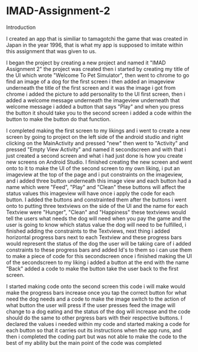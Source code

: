 # IMAD-Assignment-2
Introduction

I created an app that is similiar to tamagotchi the game that was created in Japan in the year 1996, that is what my app is supposed to imitate within this assignment that was given to us.

I began the project by creating a new project and named it "IMAD Assignment 2" the project was created then i started by creating my title of the UI which wrote 
"Welcome To Pet Simulator", then went to chrome to go find an image of a dog for the first screen i then added an imageview underneath the title of the first screen and it was the image i got from chrome i added the picture to add personality to the UI first screen, then i added a welcome message underneath the imageview underneath that welcome message i added a button that says "Play" and when you press the button it should take you to the second screen i added a code within the button to make the button do that function.

I completed making the first screen to my likings and i went to create a new screen by going to project on the left side of the android studio and right clicking on the MainActivity and pressed "new" then went to "Activity" and pressed "Empty View Activity" and named it secondscreen and with that i just created a second screen and what i had just done is how you create new screens on Android Studio. I finished creating the new screen and went onto to it to make the UI of the second screen to my own liking, i put an imageview at the top of the page and i put constraints on the imageview, and i added three button underneath this image view and each button had a name which were "Feed", "Play" and "Clean" these buttons will affect the status values this imageview will have once i apply the code for each button. I added the buttons and constrainted them after the buttons i went onto to putting three textviews on the side of the UI and the name for each Textview were "Hunger", "Clean" and "Happiness" these textviews would tell the users what needs the dog will need when you pay the game and the user is going to know which status value the dog will need to be fulfilled, i finished adding the constraints to the Textviews, next thing i added horizontal progress bars next to each Textview and these progress bars would represent the status of the dog the user will be taking care of i added constraints to these progress bars and added Id's to them so i can use them to make a piece of code for this secondscreen once i finished making the UI of the secondscreen to my liking i added a button at the end with the name "Back" added a code to make the button take the user back to the first screen.

I started making code onto the second screen this code i will make would make the progress bars increase once you tap the correct button for what need the dog needs and a code to make the image switch to the action of what button the user will press if the user presses feed the image will change to a dog eating and the status of the dog will increase and the code should do the same to other prgress bars with their respective buttons. I declared the values i needed within my code and started making a code for each button so that it carries out its instructions when the app runs, and then i completed the coding part but was not able to make the code to the best of my ability but the main point of the code was completed





